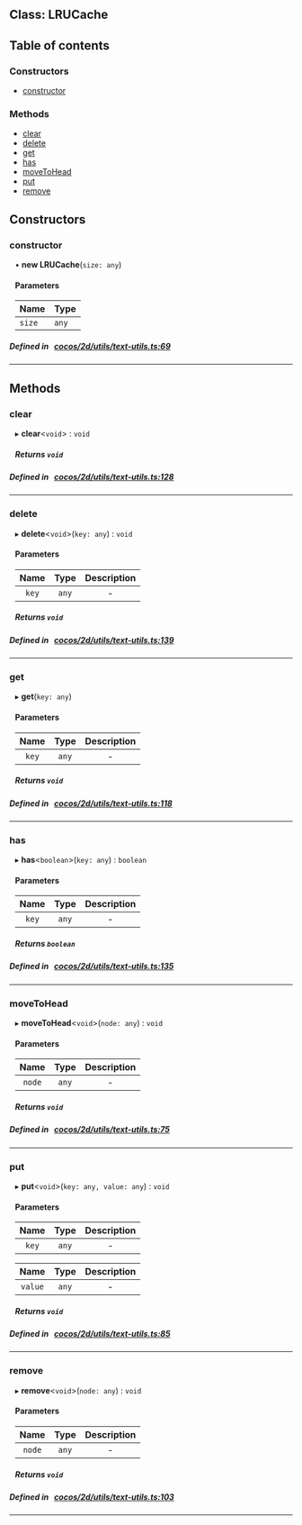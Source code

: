 
## Class: LRUCache





<div class="table-of-content">
<h2>Table of contents</h2>


### Constructors

- [ constructor](#constructor)

### Methods

- [ clear](#clear)
- [ delete](#delete)
- [ get](#get)
- [ has](#has)
- [ moveToHead](#moveToHead)
- [ put](#put)
- [ remove](#remove)
</div>

## Constructors


### constructor
<div style="margin-left: 10px;">

• **new LRUCache**(`size: any`)

#### Parameters
| Name | Type |
| :------ | :------ |
| `size` | `any` |





</div>

##### Defined in &nbsp;   [cocos/2d/utils/text-utils.ts:69](https://github.com/cocos-creator/engine/blob/c7bf6b8a9/cocos/2d/utils/text-utils.ts#L69)&nbsp;


---

<!---->
## Methods

### clear
<div style="margin-left: 10px;">

▸   **clear**<`void`\> : `void`




<!---->
<!--    #### Returns `void` -->
<!---->


##### Returns `void`




</div>

##### Defined in &nbsp;   [cocos/2d/utils/text-utils.ts:128](https://github.com/cocos-creator/engine/blob/c7bf6b8a9/cocos/2d/utils/text-utils.ts#L128)&nbsp;
___
### delete
<div style="margin-left: 10px;">

▸   **delete**<`void`\>(`key: any`) : `void`




<!---->
<!--    #### Returns `void` -->
<!---->

#### Parameters

| Name | Type | Description |
| :------: | :------: | :------: |
| `key` | `any` | - |



##### Returns `void`




</div>

##### Defined in &nbsp;   [cocos/2d/utils/text-utils.ts:139](https://github.com/cocos-creator/engine/blob/c7bf6b8a9/cocos/2d/utils/text-utils.ts#L139)&nbsp;
___
### get
<div style="margin-left: 10px;">

▸   **get**(`key: any`)




<!---->

#### Parameters

| Name | Type | Description |
| :------: | :------: | :------: |
| `key` | `any` | - |



##### Returns `void`




</div>

##### Defined in &nbsp;   [cocos/2d/utils/text-utils.ts:118](https://github.com/cocos-creator/engine/blob/c7bf6b8a9/cocos/2d/utils/text-utils.ts#L118)&nbsp;
___
### has
<div style="margin-left: 10px;">

▸   **has**<`boolean`\>(`key: any`) : `boolean`




<!---->
<!--    #### Returns `boolean` -->
<!---->

#### Parameters

| Name | Type | Description |
| :------: | :------: | :------: |
| `key` | `any` | - |



##### Returns `boolean`




</div>

##### Defined in &nbsp;   [cocos/2d/utils/text-utils.ts:135](https://github.com/cocos-creator/engine/blob/c7bf6b8a9/cocos/2d/utils/text-utils.ts#L135)&nbsp;
___
### moveToHead
<div style="margin-left: 10px;">

▸   **moveToHead**<`void`\>(`node: any`) : `void`




<!---->
<!--    #### Returns `void` -->
<!---->

#### Parameters

| Name | Type | Description |
| :------: | :------: | :------: |
| `node` | `any` | - |



##### Returns `void`




</div>

##### Defined in &nbsp;   [cocos/2d/utils/text-utils.ts:75](https://github.com/cocos-creator/engine/blob/c7bf6b8a9/cocos/2d/utils/text-utils.ts#L75)&nbsp;
___
### put
<div style="margin-left: 10px;">

▸   **put**<`void`\>(`key: any, value: any`) : `void`




<!---->
<!--    #### Returns `void` -->
<!---->

#### Parameters

| Name | Type | Description |
| :------: | :------: | :------: |
| `key` | `any` | - |

| Name | Type | Description |
| :------: | :------: | :------: |
| `value` | `any` | - |



##### Returns `void`




</div>

##### Defined in &nbsp;   [cocos/2d/utils/text-utils.ts:85](https://github.com/cocos-creator/engine/blob/c7bf6b8a9/cocos/2d/utils/text-utils.ts#L85)&nbsp;
___
### remove
<div style="margin-left: 10px;">

▸   **remove**<`void`\>(`node: any`) : `void`




<!---->
<!--    #### Returns `void` -->
<!---->

#### Parameters

| Name | Type | Description |
| :------: | :------: | :------: |
| `node` | `any` | - |



##### Returns `void`




</div>

##### Defined in &nbsp;   [cocos/2d/utils/text-utils.ts:103](https://github.com/cocos-creator/engine/blob/c7bf6b8a9/cocos/2d/utils/text-utils.ts#L103)&nbsp;
___
<!---->



